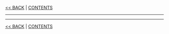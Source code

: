 [<< BACK](Altering-The-Gradient-Colour-Ramp.md) | [CONTENTS](Contents.md)

***



***

[<< BACK](Altering-The-Gradient-Colour-Ramp.md) | [CONTENTS](Contents.md)